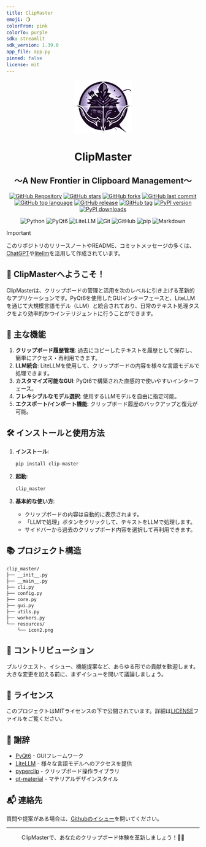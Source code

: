 ```yaml
---
title: ClipMaster
emoji: 🌖
colorFrom: pink
colorTo: purple
sdk: streamlit
sdk_version: 1.39.0
app_file: app.py
pinned: false
license: mit
---
```


<p align="center">
<img src="icon2.png" width="30%">
<br>
<h1 align="center">ClipMaster</h1>
<h2 align="center">
  ～A New Frontier in Clipboard Management～
</h2>

<p align="center">
  <a href="https://github.com/Sunwood-ai-labs/ClipMaster"><img src="https://img.shields.io/badge/GitHub-Repository-blue?logo=github" alt="GitHub Repository"></a>
  <a href="https://github.com/Sunwood-ai-labs/ClipMaster/stargazers"><img src="https://img.shields.io/github/stars/Sunwood-ai-labs/ClipMaster?style=social" alt="GitHub stars"></a>
  <a href="https://github.com/Sunwood-ai-labs/ClipMaster/network/members"><img src="https://img.shields.io/github/forks/Sunwood-ai-labs/ClipMaster?style=social" alt="GitHub forks"></a>
  <a href="https://github.com/Sunwood-ai-labs/ClipMaster/commits/main"><img src="https://img.shields.io/github/last-commit/Sunwood-ai-labs/ClipMaster" alt="GitHub last commit"></a>
  <a href="https://github.com/Sunwood-ai-labs/ClipMaster/search?l=python"><img src="https://img.shields.io/github/languages/top/Sunwood-ai-labs/ClipMaster" alt="GitHub top language"></a>
  <a href="https://github.com/Sunwood-ai-labs/ClipMaster/releases"><img src="https://img.shields.io/github/v/release/Sunwood-ai-labs/ClipMaster?sort=semver&color=red" alt="GitHub release"></a>
  <a href="https://github.com/Sunwood-ai-labs/ClipMaster/tags"><img src="https://img.shields.io/github/v/tag/Sunwood-ai-labs/ClipMaster?color=orange" alt="GitHub tag"></a>
  <a href="https://pypi.org/project/clip-master/"><img src="https://img.shields.io/pypi/v/clip-master.svg" alt="PyPI version"></a>
  <a href="https://pypi.org/project/clip-master/"><img src="https://img.shields.io/pypi/dm/clip-master.svg" alt="PyPI downloads"></a>
</p>

<p align="center">
  <img src="https://img.shields.io/badge/Python-3776AB?style=for-the-badge&logo=python&logoColor=white" alt="Python">
  <img src="https://img.shields.io/badge/PyQt6-41CD52?style=for-the-badge&logo=qt&logoColor=white" alt="PyQt6">
  <img src="https://img.shields.io/badge/LiteLLM-FF6F61?style=for-the-badge&logo=openai&logoColor=white" alt="LiteLLM">
  <img src="https://img.shields.io/badge/Git-F05032?style=for-the-badge&logo=git&logoColor=white" alt="Git">
  <img src="https://img.shields.io/badge/GitHub-181717?style=for-the-badge&logo=github&logoColor=white" alt="GitHub">
  <img src="https://img.shields.io/badge/pip-3775A9?style=for-the-badge&logo=pypi&logoColor=white" alt="pip">
  <img src="https://img.shields.io/badge/Markdown-000000?style=for-the-badge&logo=markdown&logoColor=white" alt="Markdown">

</p>

> [!IMPORTANT]
> このリポジトリのリリースノートやREADME、コミットメッセージの多くは、[ChatGPT](https://chat.openai.com/)や[litellm](https://github.com/BerriAI/litellm)を活用して作成されています。

## 🌟 ClipMasterへようこそ！

ClipMasterは、クリップボードの管理と活用を次のレベルに引き上げる革新的なアプリケーションです。PyQt6を使用したGUIインターフェースと、LiteLLMを通じて大規模言語モデル（LLM）と統合されており、日常のテキスト処理タスクをより効率的かつインテリジェントに行うことができます。

## 🚀 主な機能

1. **クリップボード履歴管理**: 過去にコピーしたテキストを履歴として保存し、簡単にアクセス・再利用できます。
2. **LLM統合**: LiteLLMを使用して、クリップボードの内容を様々な言語モデルで処理できます。
3. **カスタマイズ可能なGUI**: PyQt6で構築された直感的で使いやすいインターフェース。
4. **フレキシブルなモデル選択**: 使用するLLMモデルを自由に指定可能。
5. **エクスポート/インポート機能**: クリップボード履歴のバックアップと復元が可能。

## 🛠️ インストールと使用方法

1. **インストール**:
   ```bash
   pip install clip-master
   ```

2. **起動**:
   ```bash
   clip_master
   ```

3. **基本的な使い方**:
   - クリップボードの内容は自動的に表示されます。
   - 「LLMで処理」ボタンをクリックして、テキストをLLMで処理します。
   - サイドバーから過去のクリップボード内容を選択して再利用できます。

## 📚 プロジェクト構造

```
clip_master/
├── __init__.py
├── __main__.py
├── cli.py
├── config.py
├── core.py
├── gui.py
├── utils.py
├── workers.py
└── resources/
    └── icon2.png
```

## 🤝 コントリビューション

プルリクエスト、イシュー、機能提案など、あらゆる形での貢献を歓迎します。大きな変更を加える前に、まずイシューを開いて議論しましょう。

## 📄 ライセンス

このプロジェクトはMITライセンスの下で公開されています。詳細は[LICENSE](LICENSE)ファイルをご覧ください。

## 🙏 謝辞

- [PyQt6](https://www.riverbankcomputing.com/software/pyqt/) - GUIフレームワーク
- [LiteLLM](https://github.com/BerriAI/litellm) - 様々な言語モデルへのアクセスを提供
- [pyperclip](https://github.com/asweigart/pyperclip) - クリップボード操作ライブラリ
- [qt-material](https://github.com/UN-GCPDS/qt-material) - マテリアルデザインスタイル

## 📬 連絡先

質問や提案がある場合は、[Githubのイシュー](https://github.com/Sunwood-ai-labs/ClipMaster/issues)を開いてください。

---

<p align="center">
  ClipMasterで、あなたのクリップボード体験を革新しましょう！🚀✨
</p>
